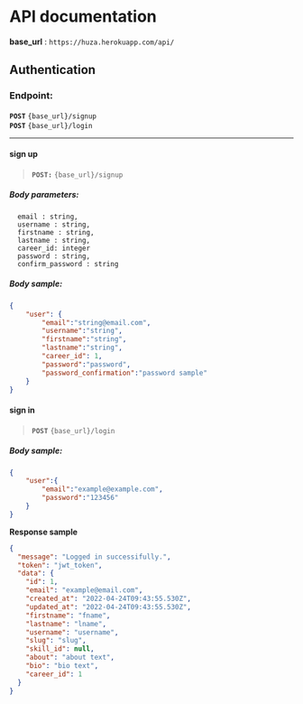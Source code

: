 
# <span class="text-center"> API documentation </span>

<strong>base_url</strong> : ```https://huza.herokuapp.com/api/```
## Authentication

### Endpoint:
<strong>```POST```</strong> ```{base_url}/signup```<br>
<strong>```POST```</strong> ```{base_url}/login```

<hr>

#### sign up

> <strong>```POST:```</strong> ```{base_url}/signup```

##### Body parameters:

```text
  email : string,
  username : string,
  firstname : string,
  lastname : string,
  career_id: integer
  password : string,
  confirm_password : string
```
##### Body sample:

```json
{
    "user": {
        "email":"string@email.com",
        "username":"string",
        "firstname":"string",
        "lastname":"string",
        "career_id": 1,
        "password":"password",
        "password_confirmation":"password sample"
    }
}
```

#### sign in 

> <strong>```POST```</strong> ```{base_url}/login```

##### Body sample:


```json
{
    "user":{
        "email":"example@example.com",
        "password":"123456"
    }
}
```
<strong>Response sample</strong>

```json
{
  "message": "Logged in successifully.",
  "token": "jwt_token",
  "data": {
    "id": 1,
    "email": "example@email.com",
    "created_at": "2022-04-24T09:43:55.530Z",
    "updated_at": "2022-04-24T09:43:55.530Z",
    "firstname": "fname",
    "lastname": "lname",
    "username": "username",
    "slug": "slug",
    "skill_id": null,
    "about": "about text",
    "bio": "bio text",
    "career_id": 1
  }
}
